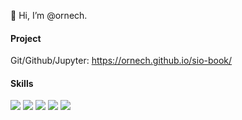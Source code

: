  👋 Hi, I’m @ornech.
<!---
ornech/ornech is a ✨ special ✨ repository because its `README.md` (this file) appears on your GitHub profile.
You can click the Preview link to take a look at your changes.

Badges:
https://shields.io/
--->
#### Project
Git/Github/Jupyter: https://ornech.github.io/sio-book/

#### Skills
![](https://img.shields.io/badge/OS-Linux-blue?style=plastic)
![](https://img.shields.io/badge/Server-Apache%20Mariadb-brightgree?style=plastic)
![](https://img.shields.io/badge/Container-LXC%20LXD%20Proxmox-orange?style=plastic)
![](https://img.shields.io/badge/%3C%3E-PHP%20HTML%20CSS%20SQL%20-blueviolet?style=plastic)
![](https://img.shields.io/badge/Version-Git-green?style=plastic)
